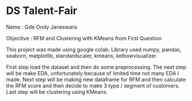 # DS Talent-Fair
Name		: Gde Ondy Janeswara

Objective	: RFM and Clustering with KMeans from First Question


This project was made using google colab. Library used numpy, pandas, seaborn, matplotlib, standardscaler, kmeans, kelbowvisualizer.


First step load the dataset and then do some preprocessing. The next step will be make EDA, unfortunately because of limited time not many EDA I made. Next step will be making new dataframe for RFM and then calculate the RFM score and then decide to make 3 type / segment of customers. Last step will be clustering using KMeans.
